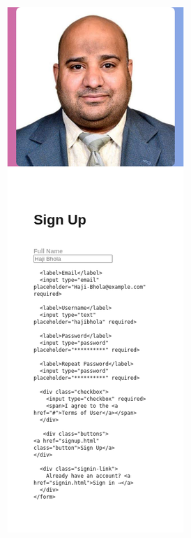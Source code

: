 
<html lang="en">
<head>
  <meta charset="UTF-8">
  <title>Sign Up</title>
  <style>
    * {
      margin: 0;
      padding: 0;
      box-sizing: border-box;
      font-family: 'Arial', sans-serif;
    }

    body {
      display: flex;
      height: 100vh;
    }

    .left {
      flex: 1;
      background: linear-gradient(to right, #d16ba5, #86a8e7);
      display: flex;
      justify-content: center;
      align-items: center;
      color: white;
    }

    .left img {
      max-width: 90%;
      border-radius: 10px;
    }

    .right {
      flex: 1;
      padding: 60px;
       background: #fff;
      display: flex;
      flex-direction: column;
      justify-content: center;
    }
      .form-container {
      max-width: 400px;
      margin: auto;
    }

    h2 {
      margin-bottom: 30px;
      font-size: 32px;
    }

    label {
       color: darkgrey;
        display: block;
      margin-top: 15px;
      font-weight: bold;
    }

    input[type="text"],
input[type="email"],
input[type="password"] {
  width: 100%;
  padding: 10px 5px;
  border: none;
  border-bottom: 2px solid #ccc;
  background: transparent;
  font-size: 14px;
  transition: border-color 0.3s ease;
}

input[type="text"]:hover,
input[type="email"]:hover,
input[type="password"]:hover {
  border-bottom: 2px solid #d16ba5;
}

input:focus {
  border-bottom: 2px solid #86a8e7;
  outline: none;
}

    .checkbox {
      margin-top: 20px;
      display: flex;
      align-items: center;
    }

    .checkbox input {
      margin-right: 10px;
      accent-color: #b3708f;
    }

  .button {
  background: linear-gradient(to right, #d16ba5, #86a8e7);
  color: white;
  border: none;
  padding: 12px 20px;
  border-radius: 25px;
  cursor: pointer;
  font-size: 16px;
  display: block;
  text-align: center;
  text-decoration: none;
  width: 100%;
}
.button:hover {
  color: #572a45;
}
    .signin-link {
      margin-top: 15px;
    }

    .signin-link a {
      color: #666;
      text-decoration: none;
    }
  </style>
</head>
<body>
  <div class="left">
    <!-- Image side -->
    <img src="IMG_0563.jpeg" alt="User">
  </div>
  <div class="right">
    <h2>Sign Up</h2>
    <form>
      <label>Full Name</label>
      <input type="text" placeholder="Haji Bhola" required>

      <label>Email</label>
      <input type="email" placeholder="Haji-Bhola@example.com" required>

      <label>Username</label>
      <input type="text" placeholder="hajibhola" required>

      <label>Password</label>
      <input type="password" placeholder="**********" required>

      <label>Repeat Password</label>
      <input type="password" placeholder="**********" required>

      <div class="checkbox">
        <input type="checkbox" required>
        <span>I agree to the <a href="#">Terms of User</a></span>
      </div>

       <div class="buttons">
    <a href="signup.html" class="button">Sign Up</a>
    </div>

      <div class="signin-link">
        Already have an account? <a href="signin.html">Sign in →</a>
      </div>
    </form>
  </div>
</body>
</html>